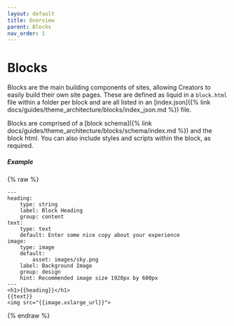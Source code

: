 ```yaml
---
layout: default
title: Overview
parent: Blocks
nav_order: 1
---
```


# Blocks

Blocks are the main building components of sites, allowing Creators to easily build their own site pages. These are defined as liquid in a `block.html` file within a folder per block and are all listed in an [index.json]({% link docs/guides/theme_architecture/blocks/index_json.md %}) file.

Blocks are comprised of a [block schema]({% link docs/guides/theme_architecture/blocks/schema/index.md %}) and the block html. You can also include styles and scripts within the block, as required.

##### Example
{% raw %}
```
---
heading:
    type: string
    label: Block Heading
    group: content
text:
    type: text
    default: Enter some nice copy about your experience
image:
    type: image
    default:
        asset: images/sky.png
    label: Background Image
    group: design
    hint: Recommended image size 1920px by 600px
---
<h1>{{heading}}</h1>
{{text}}
<img src="{{image.xxlarge_url}}">
```
{% endraw %}